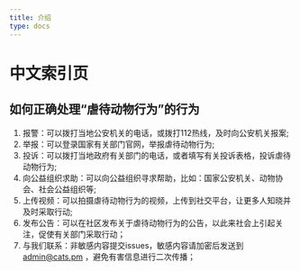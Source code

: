 ```yaml
---
title: 介绍
type: docs
---
```


# 中文索引页

## 如何正确处理“虐待动物行为”的行为


1. 报警：可以拨打当地公安机关的电话，或拨打112热线，及时向公安机关报案;
2. 举报：可以登录国家有关部门官网，举报虐待动物行为;
3. 投诉：可以拨打当地政府有关部门的电话，或者填写有关投诉表格，投诉虐待动物行为;
4. 向公益组织求助：可以向公益组织寻求帮助，比如：国家公安机关、动物协会、社会公益组织等;
5. 上传视频：可以拍摄虐待动物行为的视频，上传到社交平台，让更多人知晓并及时采取行动;
6. 发布公告：可以在社区发布关于虐待动物行为的公告，以此来社会上引起关注，促使有关部门采取行动；
7. 与我们联系：非敏感内容提交issues，敏感内容请加密后发送到 admin@cats.pm ，避免有害信息进行二次传播；



